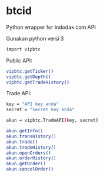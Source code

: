 # btcid
Python wrapper for indodax.com API

Gunakan python versi 3

```sh
import vipbtc
```

Public API:
```sh
vipbtc.getTicker()
vipbtc.getDepth()
vipbtc.getTradeHistory()
```

Trade API:
```sh
key = "API key anda"
secret = "Secret key anda"

akun = vipbtc.TradeAPI(key, secret)

akun.getInfo()
akun.transHistory()
akun.trade()
akun.tradeHistory()
akun.openOrders()
akun.orderHistory()
akun.getOrder()
akun.cancelOrder()
```
